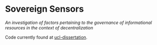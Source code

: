 # Sovereign Sensors
*An investigation of factors pertaining to the governance of informational resources in the context of decentralization*

Code currently found at [ucl-dissertation](https://github.com/robisoniv/ucl-dissertation).
